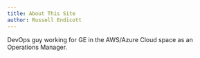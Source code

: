 ```yaml
---
title: About This Site
author: Russell Endicott
---
```


DevOps guy working for GE in the AWS/Azure Cloud space as an Operations Manager. 
